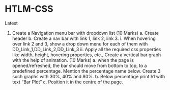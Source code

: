 # HTLM-CSS
 Latest
1. Create a Navigation menu bar with dropdown list (10 Marks)
a. Create header
b. Create a nav bar with link 1, link 2, link 3.
i. When hovering over link 2 and 3, show a drop down menu for each of them with DD_Link_1,DD_Link_2,DD_Link_3
ii. Apply all the required css properties like width, height, hovering properties, etc.,
Create a vertical bar graph with the help of animation. (10 Marks)
a. when the page is opened/refreshed, the bar should move from bottom to top, to a predefined percentage. Mention the percentage name below. Create 3 such graphs with 30%, 40% and 80%.
b. Below percentage print h1 with text “Bar Plot”
c. Position it in the centre of the page.
